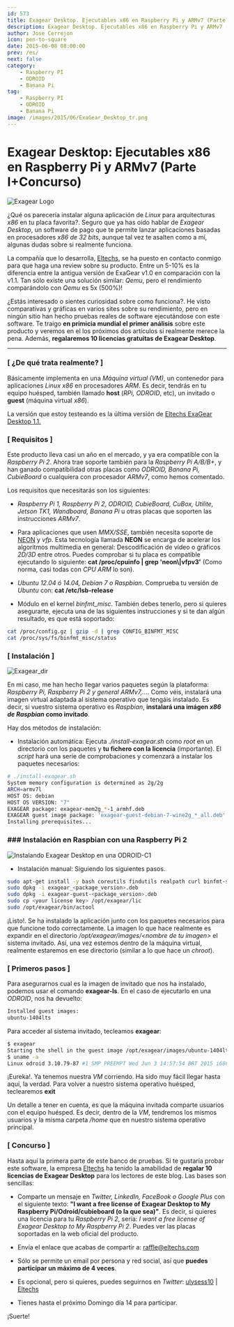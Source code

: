 ```yaml
---
id: 573
title: Exagear Desktop. Ejecutables x86 en Raspberry Pi y ARMv7 (Parte I+Concurso)
description: Exagear Desktop. Ejecutables x86 en Raspberry Pi y ARMv7 (Parte I+Concurso)
author: Jose Cerrejon
icon: pen-to-square
date: 2015-06-08 08:00:00
prev: /es/
next: false
category:
    - Raspberry PI
    - ODROID
    - Banana Pi
tag:
    - Raspberry PI
    - ODROID
    - Banana Pi
image: /images/2015/06/ExaGear_Desktop_tr.png
---
```


# Exagear Desktop: Ejecutables x86 en Raspberry Pi y ARMv7 (Parte I+Concurso)

![Exagear Logo](/images/2015/06/ExaGear_Desktop_tr.png)

¿Qué os parecería instalar alguna aplicación de _Linux_ para arquitecturas _x86_ en tu placa favorita?. Seguro que ya has oído hablar de _Exagear Desktop_, un software de pago que te permite lanzar aplicaciones basadas en procesadores _x86 de 32 bits_, aunque tal vez te asalten como a mí, algunas dudas sobre si realmente funciona.

La compañía que lo desarrolla, [Eltechs](https://eltechs.com/?utm_source=misapuntesde&utm_medium=post_part1&utm_campaign=ED_May2015_release), se ha puesto en contacto conmigo para que haga una review sobre su producto. Entre un 5-10% es la diferencia entre la antigua versión de ExaGear v1.0 en comparación con la v1.1. Tan sólo existe una solución similar: _Qemu_, pero el rendimiento comparándolo con _Qemu_ es 5x (500%)!

¿Estás interesado o sientes curiosidad sobre como funciona?. He visto comparativas y gráficas en varios sites sobre su rendimiento, pero en ningún sitio han hecho pruebas reales de software ejecutándose con este software. Te traigo **en primicia mundial el primer análisis** sobre este producto y veremos en el los próximos dos artículos si realmente merece la pena. Además, **regalaremos 10 licencias gratuítas de Exagear Desktop**.

---

### [ ¿De qué trata realmente? ]

Básicamente implementa en una _Máquina virtual (VM)_, un contenedor para aplicaciones _Linux x86_ en procesadores _ARM_. Es decir, tendrás en tu equipo huésped, también llamado **host** (_RPi, ODROID_, etc), un invitado o **guest** (máquina virtual _x86_).

La versión que estoy testeando es la última versión de [Eltechs ExaGear Desktop 1.1.](https://eltechs.com/product/exagear-desktop/?utm_source=misapuntesde&utm_medium=post_part1&utm_campaign=ED_May2015_release)

### [ Requisitos ]

Este producto lleva casi un año en el mercado, y ya era compatible con la _Raspberry Pi 2_. Ahora trae soporte también para la _Raspberry Pi A/B/B+_, y han ganado compatibilidad otras placas como _ODROID, Banana Pi, CubieBoard_ o cualquiera con procesador _ARMv7_, como hemos comentado.

Los requisitos que necesitarás son los siguientes:

-   _Raspberry Pi 1, Raspberry Pi 2, ODROID, CubieBoard, CuBox, Utilite, Jetson TK1, Wandboard, Banana Pi_ u otras placas que soporten las instrucciones _ARMv7_.

-   Para aplicaciones que usen _MMX/SSE_, también necesita soporte de [NEON](https://www.arm.com/products/processors/technologies/neon.php) y _vfp_. Esta tecnología llamada **NEON** se encarga de acelerar los algoritmos multimedia en general: Descodificación de vídeo o gráficos _2D/3D_ entre otros. Puedes comprobar si tu placa es compatible ejecutando lo siguiente: **cat /proc/cpuinfo | grep 'neon\\|vfpv3'** (Como norma, casi todas con _CPU ARM_ lo son).

-   _Ubuntu 12.04 ó 14.04, Debian 7 o Raspbian_. Comprueba tu versión de _Ubuntu_ con: **cat /etc/lsb-release**

-   Módulo en el kernel _binfmt_misc_. También debes tenerlo, pero si quieres asegurarte, ejecuta una de las siguientes instrucciones y si te dan algún resultado, es que está soportado:

```bash
cat /proc/config.gz | gzip -d | grep CONFIG_BINFMT_MISC
cat /proc/sys/fs/binfmt_misc/status
```

### [ Instalación ]

![Exagear_dir](/images/2015/06/exagear_dir.png)

En mi caso, me han hecho llegar varios paquetes según la plataforma: _Raspberry Pi, Raspberry Pi 2 y general ARMv7,..._. Como véis, instalará una imagen virtual adaptada al sistema operativo que tengáis instalado. Es decir, si vuestro sistema operativo es _Raspbian_, **instalará una imágen _x86 de Raspbian_ como invitado**.

Hay dos métodos de instalación:

-   Instalación automática: Ejecuta _./install-exagear.sh_ como _root_ en un directorio con los paquetes y **tu fichero con la licencia** (importante). El _script_ hará una serie de comprobaciones y comenzará a instalar los paquetes necesarios:

```bash
# ./install-exagear.sh
System memory configuration is determined as 2g/2g
ARCH=armv7l
HOST OS: debian
HOST OS VERSION: "7"
EXAGEAR package: exagear-mem2g_*-1_armhf.deb
EXAGEAR guest image package: 'exagear-guest-debian-7-wine2g_*_all.deb'
Installing prerequisites...
```

### ### Instalación en Raspbian con una Raspberry Pi 2

![Instalando Exagear Desktop en una ODROID-C1](/images/2015/06/installing_exagear.jpg "Instalando Exagear Desktop en una ODROID-C1")

-   Instalación manual: Siguiendo los siguientes pasos.

```bash
sudo apt-get install -y bash coreutils findutils realpath curl binfmt-support cron
sudo dpkg -i exagear_<package_version>.deb
sudo dpkg -i exagear-guest-<package_version>.deb
sudo cp <your license key> /opt/exagear/lic
sudo /opt/exagear/bin/actool
```

¡Listo!. Se ha instalado la aplicación junto con los paquetes necesarios para que funcione todo correctamente. La imagen lo que hace realmente es expandir en el directorio _/opt/exagear/images/\<nombre de tu imagen\>_ el sistema invitado. Así, una vez estemos dentro de la máquina virtual, realmente estaremos en ese directorio (similar a lo que hace un _chroot_).

### [ Primeros pasos ]

Para asegurarnos cual es la imagen de invitado que nos ha instalado, podemos usar el comando **exagear-ls**. En el caso de ejecutarlo en una _ODROID_, nos ha devuelto:

```bash
Installed guest images:
ubuntu-1404lts
```

Para acceder al sistema invitado, tecleamos **exagear**:

```bash
$ exagear
Starting the shell in the guest image /opt/exagear/images/ubuntu-1404lts
$ uname -a
Linux odroid 3.10.79-87 #1 SMP PREEMPT Wed Jun 3 14:57:54 BRT 2015 i686 i686 i686 GNU/Linux
```

¡Eureka!. Ya tenemos nuestra _VM_ corriendo. Ha sido muy fácil llegar hasta aquí, la verdad. Para volver a nuestro sistema operativo huésped, teclearemos **exit**

Un detalle a tener en cuenta, es que la máquina invitada comparte usuarios con el equipo huésped. Es decir, dentro de la _VM_, tendremos los mismos usuarios y la misma carpeta _/home_ que en nuestro sistema operativo principal.

### [ Concurso ]

Hasta aquí la primera parte de este banco de pruebas. Si te gustaría probar este software, la empresa [Eltechs](https://eltechs.com/?utm_source=misapuntesde&utm_medium=post_part1&utm_campaign=ED_May2015_release) ha tenido la amabilidad de **regalar 10 licencias de Exagear Desktop** para los lectores de este blog. Las bases son sencillas:

-   Comparte un mensaje en _Twitter, LinkedIn, FaceBook o Google Plus_ con el siguiente texto: **"I want a free license of Exagear Desktop to My Raspberry Pi/Odroid/cubieboard (o la que sea)"**. Es decir, si quieres una licencia para tu _Raspberry Pi 2_, sería: _I want a free license of Exagear Desktop to My Raspberry Pi 2_. Puedes ver las placas soportadas en la web oficial del producto.

-   Envía el enlace que acabas de compartir a: [raffle@eltechs.com](mailto:raffle@eltechs.com)

-   Sólo se permite un email por persona y red social, así que **puedes participar un máximo de 4 veces**.

-   Es opcional, pero si quieres, puedes seguirnos en _Twitter_: [ulysess10](https://twitter.com/ulysess10) | [Eltechs](https://twitter.com/eltechs)

-   Tienes hasta el próximo Domingo día 14 para participar.

¡Suerte!
